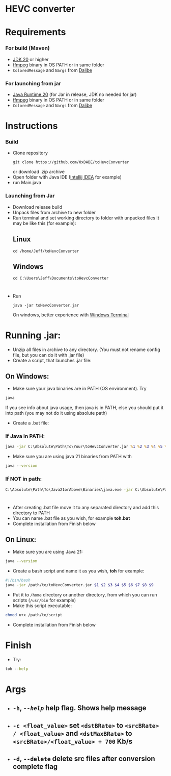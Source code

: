 #     HEVC converter

# Requirements
### For build (Maven)
- [JDK 20](https://www.oracle.com/uk/java/technologies/downloads/) or higher
- [ffmpeg](https://github.com/FFmpeg/FFmpeg) binary in OS PATH or in same folder
- `ColoredMessage` and `Nargs` from [Dalibe](https://github.com/0xDABE/Dalibe) 

### For launching from jar
- [Java Runtime 20](https://www.java.com/en/download/manual.jsp) (for Jar in release, JDK no needed for jar)
- [ffmpeg](https://github.com/FFmpeg/FFmpeg) binary in OS PATH or in same folder
- `ColoredMessage` and `Nargs` from [Dalibe](https://github.com/0xDABE/Dalibe)

# Instructions
### Build
- Clone repository
  ```shell
  git clone https://github.com/0xDABE/toHevcConverter
  ```
  or download .zip archive
- Open folder with Java IDE ([Intellij IDEA](https://www.jetbrains.com/idea/) for example)
- run Main.java

### Launching from Jar
- Download release build
- Unpack files from archive to new folder
- Run terminal and set working directory to folder with unpacked files
  It may be like this (for example):
  ## Linux
  ```shell
  cd /home/Jeff/toHevcConverter
  ```
  ## Windows
  ```shell
  cd C:\Users\Jeff\Documents\toHevcConverter
  ```
  
#

- Run
  ```shell
  java -jar toHevcConverter.jar
  ```
  On windows, better experience with [Windows Terminal](https://apps.microsoft.com/store/detail/windows-terminal/9N0DX20HK701)

# Running .jar:
- Unzip all files in archive to any directory. (You must not rename config file, but you can do it with .jar file)
- Create a script, that launches .jar file:
## On Windows:
- Make sure your java binaries are in PATH (OS environment). Try
 ```cmd
java
```
If you see info about java usage, then java is in PATH, else you should put it into path (you may not do it using absolute path)
- Create a .bat file:
### If Java in PATH:
```cmd
java -jar C:\Absolute\Path\To\Your\toHevcConverter.jar %1 %2 %3 %4 %5 %6 %7 %8 %9
```
- Make sure you are using java 21 binaries from PATH with
```cmd
java --version
```
### If NOT in path:
```cmd
C:\Absolute\Path\To\Java21orAbove\Binaries\java.exe -jar C:\Absolute\Path\To\Your\toHevcConverter.jar %1 %2 %3 %4 %5 %6 %7 %8 %9
```
#
- After creating .bat file move it to any separated directory and add this directory to PATH
- You can name .bat file as you wish, for example **toh.bat**
- Complete installation from Finish below
## On Linux:
- Make sure you are using Java 21:
```bash
java --version
```
- Create a bash script and name it as you wish, **toh** for example:
```bash
#!/bin/bash
java -jar /path/to/toHevcConverter.jar $1 $2 $3 $4 $5 $6 $7 $8 $9
```
- Put it to `/home` directory or another directory, from which you can run scripts (`/usr/bin` for example)
- Make this script executable:
```bash
chmod u+x /path/to/script
```
- Complete installation from Finish below
# Finish
- Try:
```cmd
toh --help
```

# Args
- ## `-h`, *`--help`* help flag. Shows help message
- ## `-c <float_value>` set `<dstBRate>` to `<srcBRate> / <float_value>` and `<dstMaxBRate>` to `<srcBRate>/<float_value> + 700` Kb/s
- ## `-d`, `--delete` delete src files after conversion complete flag



